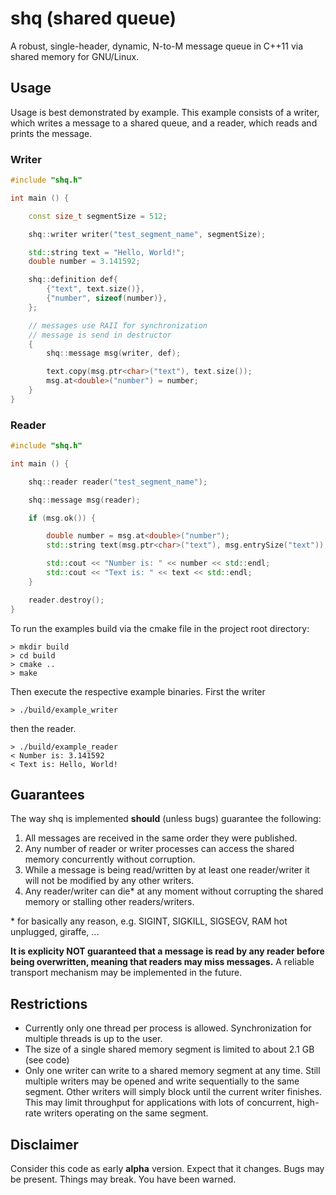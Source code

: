 # shq (shared queue)

A robust, single-header, dynamic, N-to-M message queue in C++11 via shared memory for GNU/Linux.

## Usage

Usage is best demonstrated by example. This example consists of a writer,
which writes a message to a shared queue, and a reader, which reads and prints the message.

### Writer

```C++
#include "shq.h"

int main () {

    const size_t segmentSize = 512;

    shq::writer writer("test_segment_name", segmentSize);

    std::string text = "Hello, World!";
    double number = 3.141592;

    shq::definition def{
        {"text", text.size()},
        {"number", sizeof(number)},
    };

    // messages use RAII for synchronization
    // message is send in destructor
    {
        shq::message msg(writer, def);

        text.copy(msg.ptr<char>("text"), text.size());
        msg.at<double>("number") = number;
    }
}
```

### Reader

```C++
#include "shq.h"

int main () {

    shq::reader reader("test_segment_name");

    shq::message msg(reader);

    if (msg.ok()) {

        double number = msg.at<double>("number");
        std::string text(msg.ptr<char>("text"), msg.entrySize("text"));

        std::cout << "Number is: " << number << std::endl;
        std::cout << "Text is: " << text << std::endl;
    }

    reader.destroy();
}
```
To run the examples build via the cmake file in the project root directory:

```
> mkdir build
> cd build
> cmake ..
> make
```

Then execute the respective example binaries. First the writer

```
> ./build/example_writer
```

then the reader.

```
> ./build/example_reader
< Number is: 3.141592
< Text is: Hello, World!
```

## Guarantees

The way shq is implemented **should** (unless bugs) guarantee the following: 

1. All messages are received in the same order they were published.
2. Any number of reader or writer processes can access the shared memory concurrently without corruption.
3. While a message is being read/written by at least one reader/writer it will not be modified by any other writers.
4. Any reader/writer can die* at any moment without corrupting the shared memory or stalling other readers/writers. 

\* for basically any reason, e.g. SIGINT, SIGKILL, SIGSEGV, RAM hot unplugged, giraffe, ...

**It is explicity NOT guaranteed that a message is read by any reader 
before being overwritten, meaning that readers may miss messages.**
A reliable transport mechanism may be implemented in the future.

## Restrictions

*  Currently only one thread per process is allowed. Synchronization for multiple threads is up to the user.
*  The size of a single shared memory segment is limited to about 2.1 GB (see code)
*  Only one writer can write to a shared memory segment at any time.
   Still multiple writers may be opened and write sequentially to the same segment.
   Other writers will simply block until the current writer finishes. 
   This may limit throughput for applications with lots of concurrent, high-rate
   writers operating on the same segment. 

## Disclaimer

Consider this code as early **alpha** version. Expect that it changes.
Bugs may be present. Things may break. You have been warned.
